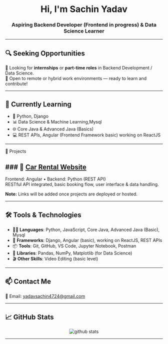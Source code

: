 <h1 align="center">Hi, I'm Sachin Yadav</h1>
<h3 align="center">Aspiring Backend Developer (Frontend in progress) & Data Science Learner</h3>

---

## 🔍 Seeking Opportunities

💼 Looking for **internships** or **part-time roles** in Backend Development / Data Science.  
📍 Open to remote or hybrid work environments — ready to learn and contribute!

---

## 🧠 Currently Learning
- 🐍 Python, Django
- 📊 Data Science & Machine Learning,Mysql
- 🌐 Core Java & Advanced Java (Basics)
- 💻 REST APIs, Angular (Frontend Framework basic) working on ReactJS

---

🚀 Projects
## ### 🔹 [Car Rental Website](https://github.com/sachin-yadav09/carRental-website)
Frontend: Angular • Backend: Python (REST API)  
RESTful API integrated, basic booking flow, user interface & data handling.

<!--### 🔹 [Task Manager App](#)
Frontend: Angular • Backend: Python  
Create/manage tasks with real-time REST API interactions.-->

**Note:** Links will be added once projects are deployed or hosted.

---

## 🛠️ Tools & Technologies

- 👨‍💻 **Languages**: Python, JavaScript, Core Java, Advanced Java (Basic), Mysql
- 🧩 **Frameworks**: Django, Angular (basic), working on ReactJS, REST APIs
- 📦 **Tools**: Git, GitHub, VS Code, Jupyter Notebook, Postman
- 🧮 **Libraries**: Pandas, NumPy, Matplotlib (for Data Science)
- 🎬 **Other Skills**: Video Editing (basic level)

---

## 📫 Contact Me

📧 Email: [yadavsachin4724@gmail.com](mailto:yadavsachin4724@gmail.com)

---

## 📈 GitHub Stats

<p align="center">
  <img src="https://github-readme-stats.vercel.app/api?username=sachin-yadav09&show_icons=true&theme=tokyonight" alt="github stats"/>
</p>

---
